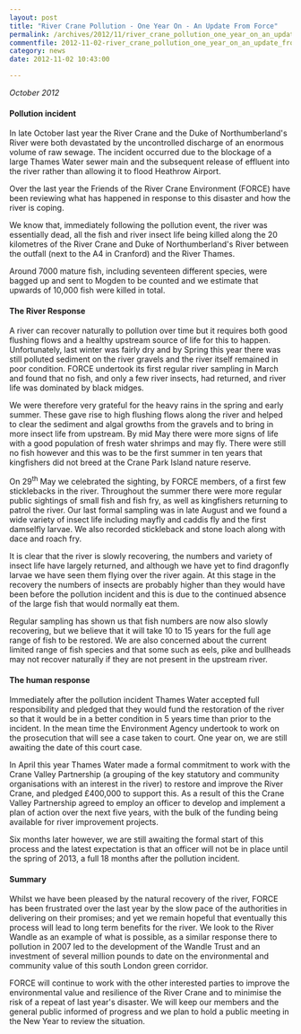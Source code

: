 ```yaml
---
layout: post
title: "River Crane Pollution - One Year On - An Update From Force"
permalink: /archives/2012/11/river_crane_pollution_one_year_on_an_update_from_f.html
commentfile: 2012-11-02-river_crane_pollution_one_year_on_an_update_from_f
category: news
date: 2012-11-02 10:43:00

---
```


*October 2012*

#### Pollution incident

In late October last year the River Crane and the Duke of Northumberland's River were both devastated by the uncontrolled discharge of an enormous volume of raw sewage. The incident occurred due to the blockage of a large Thames Water sewer main and the subsequent release of effluent into the river rather than allowing it to flood Heathrow Airport.

Over the last year the Friends of the River Crane Environment (FORCE) have been reviewing what has happened in response to this disaster and how the river is coping.

We know that, immediately following the pollution event, the river was essentially dead, all the fish and river insect life being killed along the 20 kilometres of the River Crane and Duke of Northumberland's River between the outfall (next to the A4 in Cranford) and the River Thames.

Around 7000 mature fish, including seventeen different species, were bagged up and sent to Mogden to be counted and we estimate that upwards of 10,000 fish were killed in total.

#### The River Response

A river can recover naturally to pollution over time but it requires both good flushing flows and a healthy upstream source of life for this to happen. Unfortunately, last winter was fairly dry and by Spring this year there was still polluted sediment on the river gravels and the river itself remained in poor condition. FORCE undertook its first regular river sampling in March and found that no fish, and only a few river insects, had returned, and river life was dominated by black midges.

We were therefore very grateful for the heavy rains in the spring and early summer. These gave rise to high flushing flows along the river and helped to clear the sediment and algal growths from the gravels and to bring in more insect life from upstream. By mid May there were more signs of life with a good population of fresh water shrimps and may fly. There were still no fish however and this was to be the first summer in ten years that kingfishers did not breed at the Crane Park Island nature reserve.

On 29<sup>th</sup> May we celebrated the sighting, by FORCE members, of a first few sticklebacks in the river. Throughout the summer there were more regular public sightings of small fish and fish fry, as well as kingfishers returning to patrol the river. Our last formal sampling was in late August and we found a wide variety of insect life including mayfly and caddis fly and the first damselfly larvae. We also recorded stickleback and stone loach along with dace and roach fry.

It is clear that the river is slowly recovering, the numbers and variety of insect life have largely returned, and although we have yet to find dragonfly larvae we have seen them flying over the river again. At this stage in the recovery the numbers of insects are probably higher than they would have been before the pollution incident and this is due to the continued absence of the large fish that would normally eat them.

Regular sampling has shown us that fish numbers are now also slowly recovering, but we believe that it will take 10 to 15 years for the full age range of fish to be restored. We are also concerned about the current limited range of fish species and that some such as eels, pike and bullheads may not recover naturally if they are not present in the upstream river.

#### The human response

Immediately after the pollution incident Thames Water accepted full responsibility and pledged that they would fund the restoration of the river so that it would be in a better condition in 5 years time than prior to the incident. In the mean time the Environment Agency undertook to work on the prosecution that will see a case taken to court. One year on, we are still awaiting the date of this court case.

In April this year Thames Water made a formal commitment to work with the Crane Valley Partnership (a grouping of the key statutory and community organisations with an interest in the river) to restore and improve the River Crane, and pledged £400,000 to support this. As a result of this the Crane Valley Partnership agreed to employ an officer to develop and implement a plan of action over the next five years, with the bulk of the funding being available for river improvement projects.

Six months later however, we are still awaiting the formal start of this process and the latest expectation is that an officer will not be in place until the spring of 2013, a full 18 months after the pollution incident.

#### Summary

Whilst we have been pleased by the natural recovery of the river, FORCE has been frustrated over the last year by the slow pace of the authorities in delivering on their promises; and yet we remain hopeful that eventually this process will lead to long term benefits for the river. We look to the River Wandle as an example of what is possible, as a similar response there to pollution in 2007 led to the development of the Wandle Trust and an investment of several million pounds to date on the environmental and community value of this south London green corridor.

FORCE will continue to work with the other interested parties to improve the environmental value and resilience of the River Crane and to minimise the risk of a repeat of last year's disaster. We will keep our members and the general public informed of progress and we plan to hold a public meeting in the New Year to review the situation.
